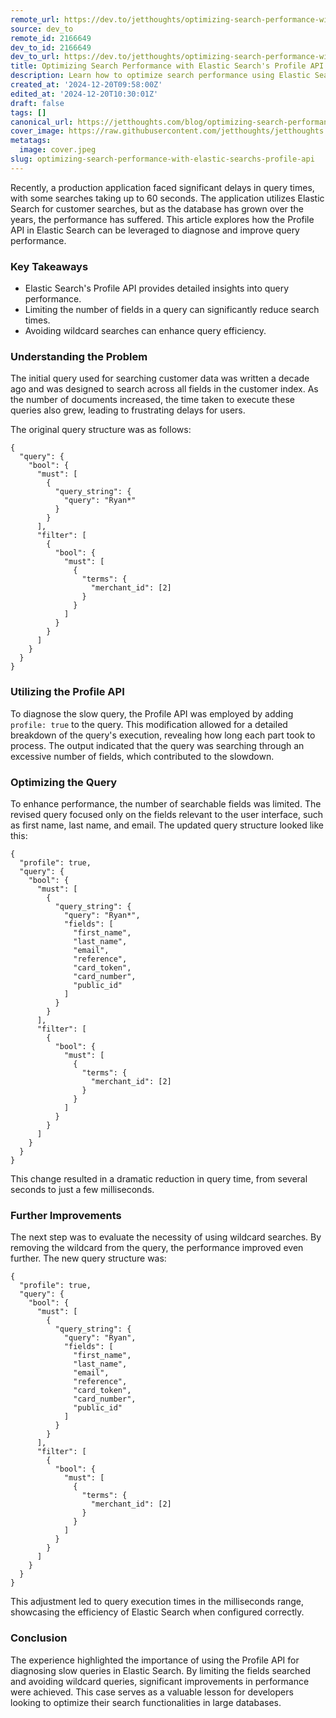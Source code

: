 ```yaml
---
remote_url: https://dev.to/jetthoughts/optimizing-search-performance-with-elastic-searchs-profile-api-5fjl
source: dev_to
remote_id: 2166649
dev_to_id: 2166649
dev_to_url: https://dev.to/jetthoughts/optimizing-search-performance-with-elastic-searchs-profile-api-5fjl
title: Optimizing Search Performance with Elastic Search's Profile API
description: Learn how to optimize search performance using Elastic Search's Profile API, including tips on limiting fields and avoiding wildcard searches.
created_at: '2024-12-20T09:58:00Z'
edited_at: '2024-12-20T10:30:01Z'
draft: false
tags: []
canonical_url: https://jetthoughts.com/blog/optimizing-search-performance-with-elastic-searchs-profile-api/
cover_image: https://raw.githubusercontent.com/jetthoughts/jetthoughts.github.io/master/content/blog/optimizing-search-performance-with-elastic-searchs-profile-api/cover.jpeg
metatags:
  image: cover.jpeg
slug: optimizing-search-performance-with-elastic-searchs-profile-api
---
```

Recently, a production application faced significant delays in query times, with some searches taking up to 60 seconds. The application utilizes Elastic Search for customer searches, but as the database has grown over the years, the performance has suffered. This article explores how the Profile API in Elastic Search can be leveraged to diagnose and improve query performance.

### Key Takeaways

*   Elastic Search's Profile API provides detailed insights into query performance.
*   Limiting the number of fields in a query can significantly reduce search times.
*   Avoiding wildcard searches can enhance query efficiency.

### Understanding the Problem

The initial query used for searching customer data was written a decade ago and was designed to search across all fields in the customer index. As the number of documents increased, the time taken to execute these queries also grew, leading to frustrating delays for users.

The original query structure was as follows:

    {
      "query": {
        "bool": {
          "must": [
            {
              "query_string": {
                "query": "Ryan*"
              }
            }
          ],
          "filter": [
            {
              "bool": {
                "must": [
                  {
                    "terms": {
                      "merchant_id": [2]
                    }
                  }
                ]
              }
            }
          ]
        }
      }
    }
    

### Utilizing the Profile API

To diagnose the slow query, the Profile API was employed by adding `profile: true` to the query. This modification allowed for a detailed breakdown of the query's execution, revealing how long each part took to process. The output indicated that the query was searching through an excessive number of fields, which contributed to the slowdown.

### Optimizing the Query

To enhance performance, the number of searchable fields was limited. The revised query focused only on the fields relevant to the user interface, such as first name, last name, and email. The updated query structure looked like this:

    {
      "profile": true,
      "query": {
        "bool": {
          "must": [
            {
              "query_string": {
                "query": "Ryan*",
                "fields": [
                  "first_name",
                  "last_name",
                  "email",
                  "reference",
                  "card_token",
                  "card_number",
                  "public_id"
                ]
              }
            }
          ],
          "filter": [
            {
              "bool": {
                "must": [
                  {
                    "terms": {
                      "merchant_id": [2]
                    }
                  }
                ]
              }
            }
          ]
        }
      }
    }
    

This change resulted in a dramatic reduction in query time, from several seconds to just a few milliseconds.

### Further Improvements

The next step was to evaluate the necessity of using wildcard searches. By removing the wildcard from the query, the performance improved even further. The new query structure was:

    {
      "profile": true,
      "query": {
        "bool": {
          "must": [
            {
              "query_string": {
                "query": "Ryan",
                "fields": [
                  "first_name",
                  "last_name",
                  "email",
                  "reference",
                  "card_token",
                  "card_number",
                  "public_id"
                ]
              }
            }
          ],
          "filter": [
            {
              "bool": {
                "must": [
                  {
                    "terms": {
                      "merchant_id": [2]
                    }
                  }
                ]
              }
            }
          ]
        }
      }
    }
    

This adjustment led to query execution times in the milliseconds range, showcasing the efficiency of Elastic Search when configured correctly.

### Conclusion

The experience highlighted the importance of using the Profile API for diagnosing slow queries in Elastic Search. By limiting the fields searched and avoiding wildcard queries, significant improvements in performance were achieved. This case serves as a valuable lesson for developers looking to optimize their search functionalities in large databases.
